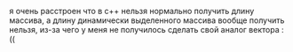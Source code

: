 я очень расстроен что в с++ нельзя нормально получить длину массива, а длину динамически выделенного массива вообще получить нельзя, из-за чего у меня не получилось сделать свой аналог вектора :((

